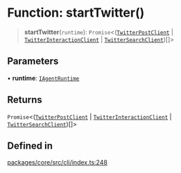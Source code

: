 # Function: startTwitter()

> **startTwitter**(`runtime`): `Promise`\<([`TwitterPostClient`](../classes/TwitterPostClient.md) \| [`TwitterInteractionClient`](../classes/TwitterInteractionClient.md) \| [`TwitterSearchClient`](../classes/TwitterSearchClient.md))[]\>

## Parameters

• **runtime**: [`IAgentRuntime`](../interfaces/IAgentRuntime.md)

## Returns

`Promise`\<([`TwitterPostClient`](../classes/TwitterPostClient.md) \| [`TwitterInteractionClient`](../classes/TwitterInteractionClient.md) \| [`TwitterSearchClient`](../classes/TwitterSearchClient.md))[]\>

## Defined in

[packages/core/src/cli/index.ts:248](https://github.com/ai16z/eliza/blob/d30d0a6e4929f1f9ad2fee78a425cc005922c069/packages/core/src/cli/index.ts#L248)
